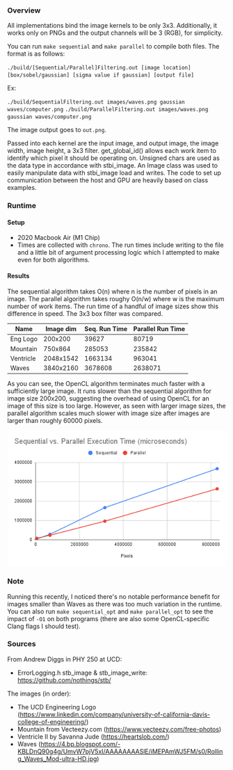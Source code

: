 ### Overview
All implementations bind the image kernels to be only 3x3. Additionally, it works only on PNGs and the output channels will be 3 (RGB), for simplicity.

You can run `make sequential` and `make parallel` to compile both files. The format is as follows:

`./build/[Sequential/Parallel]Filtering.out [image location] [box/sobel/gaussian] [sigma value if gaussian] [output file]`

Ex:

`./build/SequentialFiltering.out images/waves.png gaussian waves/computer.png`
`./build/ParallelFiltering.out images/waves.png gaussian waves/computer.png`


The image output goes to `out.png`.

Passed into each kernel are the input image, and output image, the image width, image height, a 3x3 filter. get_global_id() allows each work item to identify which pixel it should be operating on. Unsigned chars are used as the data type in accordance with stbi_image. An Image class was used to easily manipulate data with stbi_image load and writes. The code to set up communication between the host and GPU are heavily based on class examples.

### Runtime

#### Setup
- 2020 Macbook Air (M1 Chip)
- Times are collected with `chrono`. The run times include writing to the file and a little bit of argument processing logic which I attempted to make even for both algorithms.

#### Results
The sequential algorithm takes O(n) where n is the number of pixels in an image. The parallel algorithm takes roughy O(n/w) where w is the maximum number of work items. The run time of a handful of image sizes show this difference in speed. 
The 3x3 box filter was compared.

| Name      | Image dim | Seq. Run Time | Parallel Run Time |
|-----------|-----------|---------------|-------------------|
| Eng Logo  | 200x200   | 39627         | 80719             |
| Mountain  | 750x864   | 285053        | 235842            |
| Ventricle | 2048x1542 | 1663134       | 963041            |
| Waves     | 3840x2160 | 3678608       | 2638071           |

As you can see, the OpenCL algorithm terminates much faster with a sufficiently large image. It runs slower than the sequential algorithm for image size 200x200, suggesting the overhead of using OpenCL for an image of this size is too large. However, as seen with larger image sizes, the parallel algorithm scales much slower with image size after images are larger than roughly 60000 pixels.

![Plot](doc/plot.png)

### Note
Running this recently, I noticed there's no notable performance benefit for images smaller than Waves as there was too much variation in the runtime. You can also run `make sequential_opt` and `make parallel_opt` to see the impact of `-O1` on both programs (there are also some OpenCL-specific Clang flags I should test).

### Sources
From Andrew Diggs in PHY 250 at UCD:
- ErrorLogging.h
stb_image & stb_image_write: https://github.com/nothings/stb/

The images (in order):
- The UCD Engineering Logo (https://www.linkedin.com/company/university-of-california-davis-college-of-engineering/)
- Mountain from Vecteezy.com (https://www.vecteezy.com/free-photos)
- Ventricle II by Savanna Jude (https://heartslob.com/)
- Waves (https://4.bp.blogspot.com/-KBLDnQ90g4g/UmvW7pjV5xI/AAAAAAAASlE/iMEPAmWJ5FM/s0/Rolling_Waves_Mod-ultra-HD.jpg)
